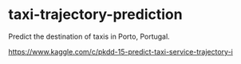 # taxi-trajectory-prediction
Predict the destination of taxis in Porto, Portugal. 

https://www.kaggle.com/c/pkdd-15-predict-taxi-service-trajectory-i

